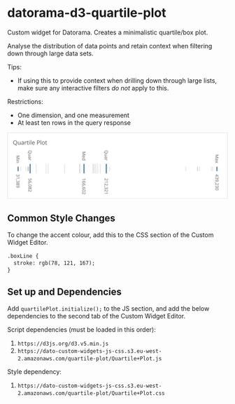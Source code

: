 # datorama-d3-quartile-plot
Custom widget for Datorama. Creates a minimalistic quartile/box plot.

Analyse the distribution of data points and retain context when filtering down through large data sets.

Tips:
* If using this to provide context when drilling down through large lists, make sure any interactive filters *do not* apply to this.

Restrictions:
* One dimension, and one measurement
* At least ten rows in the query response

![Preview image](image.png)

## Common Style Changes
To change the accent colour, add this to the CSS section of the Custom Widget Editor.
```
.boxLine {
  stroke: rgb(78, 121, 167);
}
```

## Set up and Dependencies
Add `quartilePlot.initialize();` to the JS section, and add the below dependencies to the second tab of the Custom Widget Editor.

Script dependencies (must be loaded in this order):
1. `https://d3js.org/d3.v5.min.js`
2. `https://dato-custom-widgets-js-css.s3.eu-west-2.amazonaws.com/quartile-plot/Quartile+Plot.js`

Style dependency:
1. `https://dato-custom-widgets-js-css.s3.eu-west-2.amazonaws.com/quartile-plot/Quartile+Plot.css`
